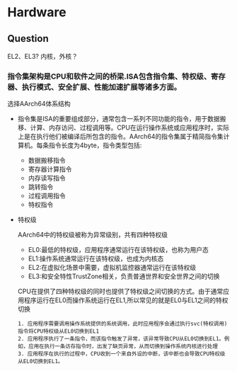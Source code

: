 # Hardware

## Question

EL2、EL3?
内核，外核？


###  指令集架构是CPU和软件之间的桥梁.ISA包含指令集、特权级、寄存器、执行模式、安全扩展、性能加速扩展等诸多方面。

选择AArch64体系结构

+ 指令集是ISA的重要组成部分，通常包含一系列不同功能的指令，用于数据搬移、计算、内存访问、过程调用等。CPU在运行操作系统或应用程序时，实际上是在执行他们被编译后所包含的指令。AArch64的指令集属于精简指令集计算机。每条指令长度为4byte，指令类型包括:
     + 数据搬移指令
     + 寄存器计算指令
     + 内存读写指令
     + 跳转指令
     + 过程调用指令
     + 特权指令
     

+ 特权级
  
  AArch64中的特权级被称为异常级别，共有四种特权级
     
     + EL0:最低的特权级，应用程序通常运行在该特权级，也称为用户态
     + EL1:操作系统通常运行在该特权级，也成为内核态
     + EL2:在虚拟化场景中需要，虚拟机监控器通常运行在该特权级
     + EL3:和安全特性TrustZone相关，负责普通世界和安全世界之间的切换

  CPU在提供了四种特权级的同时也提供了特权级之间切换的方式。由于通常应用程序运行在EL0而操作系统运行在EL1,所以常见的就是EL0与EL1之间的特权切换

      1. 应用程序需要调用操作系统提供的系统调用，此时应用程序会通过执行svc(特权调用)指令将CPU特权级从EL0切换到EL1
      2. 应用程序执行了一条指令，而该指令触发了异常，该异常导致CPU从EL0切换到EL1。例如，应用在执行一条访存指令时，出发了缺页异常，从而切换到操作系统内核进行处理
      3. 应用程序在执行的过程中，CPU收到一个来自外设的中断，该中断也会导致CPU特权级从EL0切换到EL1。